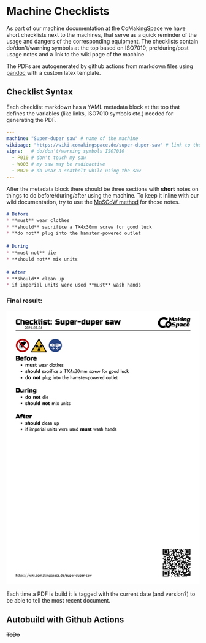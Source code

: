 # Machine Checklists
As part of our machine documentation at the CoMakingSpace we have short checklists next to the machines, that serve as a quick reminder of the usage and dangers of the corresponding equipment. 
The checklists contain do/don't/warning symbols at the top based on ISO7010; pre/during/post usage notes and a link to the wiki page of the machine.

The PDFs are autogenerated by github actions from markdown files using [pandoc](https://pandoc.org) with a custom latex template.

## Checklist Syntax
Each checklist markdown has a YAML metadata block at the top that defines the variables (like links, ISO7010 symbols etc.) needed for generating the PDF.

```YAML
---
machine: "Super-duper saw" # name of the machine
wikipage: "https://wiki.comakingspace.de/super-duper-saw" # link to the wikipage for further information
signs:   # do/don't/warning symbols ISO7010
  - P010 # don't touch my saw
  - W003 # my saw may be radioactive
  - M020 # do wear a seatbelt while using the saw
---
```

After the metadata block there should be three sections with **short** notes on things to do before/during/after using the machine. To keep it inline with our wiki documentation, try to use the [MoSCoW method](https://en.wikipedia.org/wiki/MoSCoW_method) for those notes.

```markdown
# Before
* **must** wear clothes
* **should** sacrifice a TX4x30mm screw for good luck
* **do not** plug into the hamster-powered outlet

# During
* **must not** die
* **should not** mix units

# After
* **should** clean up
* if imperial units were used **must** wash hands
```

### Final result:
![super-duper-saw_en.pdf](graphics/super-duper-saw_en.png)


Each time a PDF is build it is tagged with the current date (and version?) to be able to tell the most recent document.

## Autobuild with Github Actions

~~ToDo~~
